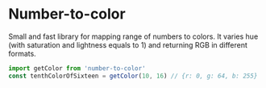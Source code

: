 # Number-to-color

Small and fast library for mapping range of numbers to colors. It varies hue (with saturation and lightness equals to 1) and returning RGB in different formats.

```js
import getColor from 'number-to-color'
const tenthColorOfSixteen = getColor(10, 16) // {r: 0, g: 64, b: 255}
```
